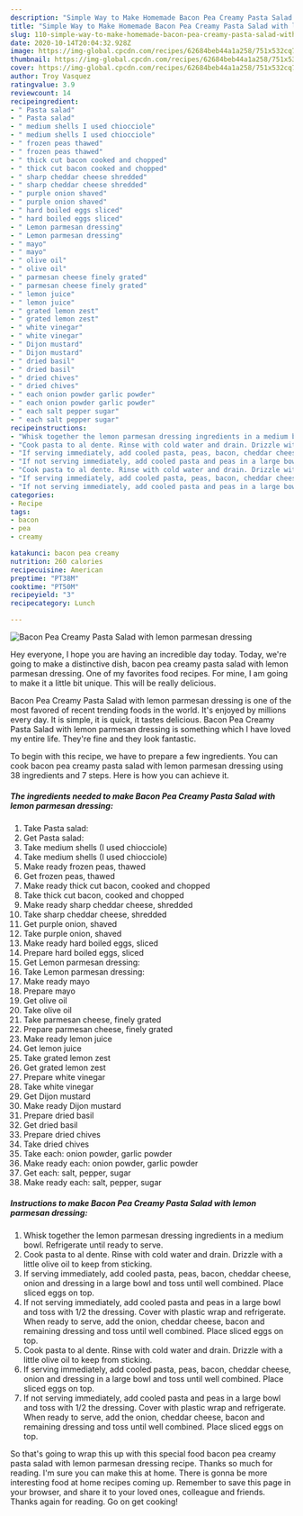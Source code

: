 ```yaml
---
description: "Simple Way to Make Homemade Bacon Pea Creamy Pasta Salad with lemon parmesan dressing"
title: "Simple Way to Make Homemade Bacon Pea Creamy Pasta Salad with lemon parmesan dressing"
slug: 110-simple-way-to-make-homemade-bacon-pea-creamy-pasta-salad-with-lemon-parmesan-dressing
date: 2020-10-14T20:04:32.928Z
image: https://img-global.cpcdn.com/recipes/62684beb44a1a258/751x532cq70/bacon-pea-creamy-pasta-salad-with-lemon-parmesan-dressing-recipe-main-photo.jpg
thumbnail: https://img-global.cpcdn.com/recipes/62684beb44a1a258/751x532cq70/bacon-pea-creamy-pasta-salad-with-lemon-parmesan-dressing-recipe-main-photo.jpg
cover: https://img-global.cpcdn.com/recipes/62684beb44a1a258/751x532cq70/bacon-pea-creamy-pasta-salad-with-lemon-parmesan-dressing-recipe-main-photo.jpg
author: Troy Vasquez
ratingvalue: 3.9
reviewcount: 14
recipeingredient:
- " Pasta salad"
- " Pasta salad"
- " medium shells I used chiocciole"
- " medium shells I used chiocciole"
- " frozen peas thawed"
- " frozen peas thawed"
- " thick cut bacon cooked and chopped"
- " thick cut bacon cooked and chopped"
- " sharp cheddar cheese shredded"
- " sharp cheddar cheese shredded"
- " purple onion shaved"
- " purple onion shaved"
- " hard boiled eggs sliced"
- " hard boiled eggs sliced"
- " Lemon parmesan dressing"
- " Lemon parmesan dressing"
- " mayo"
- " mayo"
- " olive oil"
- " olive oil"
- " parmesan cheese finely grated"
- " parmesan cheese finely grated"
- " lemon juice"
- " lemon juice"
- " grated lemon zest"
- " grated lemon zest"
- " white vinegar"
- " white vinegar"
- " Dijon mustard"
- " Dijon mustard"
- " dried basil"
- " dried basil"
- " dried chives"
- " dried chives"
- " each onion powder garlic powder"
- " each onion powder garlic powder"
- " each salt pepper sugar"
- " each salt pepper sugar"
recipeinstructions:
- "Whisk together the lemon parmesan dressing ingredients in a medium bowl. Refrigerate until ready to serve."
- "Cook pasta to al dente. Rinse with cold water and drain. Drizzle with a little olive oil to keep from sticking."
- "If serving immediately, add cooled pasta, peas, bacon, cheddar cheese, onion and dressing in a large bowl and toss until well combined. Place sliced eggs on top."
- "If not serving immediately, add cooled pasta and peas in a large bowl and toss with 1/2 the dressing. Cover with plastic wrap and refrigerate. When ready to serve, add the onion, cheddar cheese, bacon and remaining dressing and toss until well combined. Place sliced eggs on top."
- "Cook pasta to al dente. Rinse with cold water and drain. Drizzle with a little olive oil to keep from sticking."
- "If serving immediately, add cooled pasta, peas, bacon, cheddar cheese, onion and dressing in a large bowl and toss until well combined. Place sliced eggs on top."
- "If not serving immediately, add cooled pasta and peas in a large bowl and toss with 1/2 the dressing. Cover with plastic wrap and refrigerate. When ready to serve, add the onion, cheddar cheese, bacon and remaining dressing and toss until well combined. Place sliced eggs on top."
categories:
- Recipe
tags:
- bacon
- pea
- creamy

katakunci: bacon pea creamy 
nutrition: 260 calories
recipecuisine: American
preptime: "PT38M"
cooktime: "PT50M"
recipeyield: "3"
recipecategory: Lunch

---
```



![Bacon Pea Creamy Pasta Salad with lemon parmesan dressing](https://img-global.cpcdn.com/recipes/62684beb44a1a258/751x532cq70/bacon-pea-creamy-pasta-salad-with-lemon-parmesan-dressing-recipe-main-photo.jpg)

Hey everyone, I hope you are having an incredible day today. Today, we're going to make a distinctive dish, bacon pea creamy pasta salad with lemon parmesan dressing. One of my favorites food recipes. For mine, I am going to make it a little bit unique. This will be really delicious.



Bacon Pea Creamy Pasta Salad with lemon parmesan dressing is one of the most favored of recent trending foods in the world. It's enjoyed by millions every day. It is simple, it is quick, it tastes delicious. Bacon Pea Creamy Pasta Salad with lemon parmesan dressing is something which I have loved my entire life. They're fine and they look fantastic.


To begin with this recipe, we have to prepare a few ingredients. You can cook bacon pea creamy pasta salad with lemon parmesan dressing using 38 ingredients and 7 steps. Here is how you can achieve it.

<!--inarticleads1-->

##### The ingredients needed to make Bacon Pea Creamy Pasta Salad with lemon parmesan dressing:

1. Take  Pasta salad:
1. Get  Pasta salad:
1. Take  medium shells (I used chiocciole)
1. Take  medium shells (I used chiocciole)
1. Make ready  frozen peas, thawed
1. Get  frozen peas, thawed
1. Make ready  thick cut bacon, cooked and chopped
1. Take  thick cut bacon, cooked and chopped
1. Make ready  sharp cheddar cheese, shredded
1. Take  sharp cheddar cheese, shredded
1. Get  purple onion, shaved
1. Take  purple onion, shaved
1. Make ready  hard boiled eggs, sliced
1. Prepare  hard boiled eggs, sliced
1. Get  Lemon parmesan dressing:
1. Take  Lemon parmesan dressing:
1. Make ready  mayo
1. Prepare  mayo
1. Get  olive oil
1. Take  olive oil
1. Take  parmesan cheese, finely grated
1. Prepare  parmesan cheese, finely grated
1. Make ready  lemon juice
1. Get  lemon juice
1. Take  grated lemon zest
1. Get  grated lemon zest
1. Prepare  white vinegar
1. Take  white vinegar
1. Get  Dijon mustard
1. Make ready  Dijon mustard
1. Prepare  dried basil
1. Get  dried basil
1. Prepare  dried chives
1. Take  dried chives
1. Take  each: onion powder, garlic powder
1. Make ready  each: onion powder, garlic powder
1. Get  each: salt, pepper, sugar
1. Make ready  each: salt, pepper, sugar




<!--inarticleads2-->

##### Instructions to make Bacon Pea Creamy Pasta Salad with lemon parmesan dressing:

1. Whisk together the lemon parmesan dressing ingredients in a medium bowl. Refrigerate until ready to serve.
1. Cook pasta to al dente. Rinse with cold water and drain. Drizzle with a little olive oil to keep from sticking.
1. If serving immediately, add cooled pasta, peas, bacon, cheddar cheese, onion and dressing in a large bowl and toss until well combined. Place sliced eggs on top.
1. If not serving immediately, add cooled pasta and peas in a large bowl and toss with 1/2 the dressing. Cover with plastic wrap and refrigerate. When ready to serve, add the onion, cheddar cheese, bacon and remaining dressing and toss until well combined. Place sliced eggs on top.
1. Cook pasta to al dente. Rinse with cold water and drain. Drizzle with a little olive oil to keep from sticking.
1. If serving immediately, add cooled pasta, peas, bacon, cheddar cheese, onion and dressing in a large bowl and toss until well combined. Place sliced eggs on top.
1. If not serving immediately, add cooled pasta and peas in a large bowl and toss with 1/2 the dressing. Cover with plastic wrap and refrigerate. When ready to serve, add the onion, cheddar cheese, bacon and remaining dressing and toss until well combined. Place sliced eggs on top.




So that's going to wrap this up with this special food bacon pea creamy pasta salad with lemon parmesan dressing recipe. Thanks so much for reading. I'm sure you can make this at home. There is gonna be more interesting food at home recipes coming up. Remember to save this page in your browser, and share it to your loved ones, colleague and friends. Thanks again for reading. Go on get cooking!
